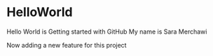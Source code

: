 # HelloWorld
Hello World is Getting started with GitHub
My name is Sara Merchawi

Now adding a new feature for this project
